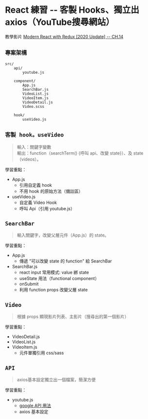 # **React 練習 -- 客製 Hooks、獨立出 axios（YouTube搜尋網站）**

教學影片 [Modern React with Redux [2020 Update] -- CH.14](https://www.udemy.com/course/react-redux/learn/lecture/20788014#overview)

## **`專案架構`** 
```
src/
    api/
        youtube.js

    component/
        App.js
        SearchBar.js
        VideoList.js
        VideoItem.js
        VideoDetail.js
        Video.scss

    hook/
        useVideo.js
```
## **`客製 hook。useVideo`**
> 輸入：關鍵字變數<br> 輸出：function（searchTerm() {呼叫 api、改變 state}）、及 state（videos）。

學習重點：
- App.js
    - 引用自定義 hook
    - 不用 hook 的原始方法（備註區）
- useVideo.js
    - 自定義 Video Hook
    - 呼叫 Api（引用 youtube.js）
## **`SearchBar`**
> 輸入關鍵字，改變父層元件（App.js）的 state。

學習重點：
- App.js
    - 傳遞 "可以改變 state 的 function" 給 SearchBar
- SearchBar.js
    - react input 常用模式: value 綁 state
    - useState 用法（functional component）
    - onSubmit
    - 利用 function props 改變父層 state
## **`Video`**
> 根據 props 顯現影片列表、主影片（搜尋出的第一個影片）

學習重點：
- VideoDetail.js
- VideoList.js
- VideoItem.js
    - 元件單獨引用 css/sass
## **`API`**
> axios基本設定獨立出一個檔案，簡潔方便

學習重點：
- youtube.js
    - [google API 用法](https://www.udemy.com/course/react-redux/learn/lecture/12531356#overview)
    - axios 基本設定
